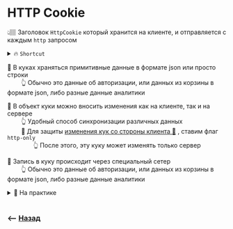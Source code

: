 # HTTP Cookie
👆🏽 Заголовок `HttpCookie` который хранится на клиенте, и отправляется с каждым `http` запросом   

<details>
<summary> 🔥 <code>Shortcut</code></summary>

___

🔹 Кука храниться в формате строки   
&emsp;&emsp; 👆 `user=ben; country=ru; cart={"name": "PC","count": 1}; `

🔹 Куку можно редактировать на клиенте и сервере

🔹 Куку можно защитить от редактирование на клиенте  
&emsp;&emsp; 👆 Создав ее на сервере с параметром `http-only: true`  

🔹 Редактирование кук проходит через сетер  
&emsp;&emsp; 👆 При создании/редактировании куки при помощи `document.cookie = "user=John";`, будет произведена работа только с ключем `user`, остальные куки будут сохранены 

🔹 `path`, указывает на каких страничках будет доступна кука  

🔹 `domain`, указывает на каком домене доступна кука  
&emsp;&emsp; 👆 По умолчанию куки доступны только на том доменне, где были созданы, но для того что-бы дочерние поддомены могли получать доступ к кукам из родительского, нужно явно прописать его в domains  
&emsp;&emsp; 👆 Получить доступ к установленным кукам, можно только из поддоменов. куки установленные на другом доменном имени получить невозможно  

🔹 `expires`, Указывает дату удаления кук в формате `date.toUTCString()`

🔹 `max-age`, Указывает через какое кол-во секунд с момента установки куки удалить ее 

🔹 `сессионные куки`, куки в которых при установке не указали дату удаления(`expires|max-age`)    
&emsp;&emsp; 👆 Такие куки удаляться сразу после закрытия браузера  

🔹 `Удаление кук`  
&emsp;&emsp; 👆 Достаточно указать `max-age` 0 или -1

🔹 `secure`  
&emsp;&emsp; 👆 Передавать куку только по `https` протоколу  

🔹 Максимальный вес одного значения куки, не более `4кб`    

🔹 `max` кол-во кук на один домен +- 20 шт   

___

</details>

🔹 В куках храняться примитивные данные в формате json или просто строки  
&emsp;&emsp; 👆 Обычно это данные об авторизации, или данных из корзины в формате json, либо разные данные аналитики  

🔹 В объект куки можно вносить изменения как на клиенте, так и на сервере  
&emsp;&emsp; 👆 Удобный способ синхронизации различных данных  
&emsp;&emsp; 🛑 Для защиты <ins>[изменения кук со стороны клиента 💬](## "(злоумышлениками)")</ins> , ставим флаг `http-only`  
&emsp;&emsp;&emsp;&emsp; 👆 После этого, эту куку может изменять только сервер   

🔹 Запись в куку происходит через специальный сетер  
&emsp;&emsp; 👆 Обычно это данные об авторизации, или данных из корзины в формате json, либо разные данные аналитики
  
<details>
<summary>📗 На практике</summary>

___

🎯 Это удобно для авторизации    
🎯 Клиент авторизовался, записал свой код авторизации на беке      
🎯 Бек с каждым запросом с клиента будет его читать и проверять      
🎯 Злоумышленник с клиента получить эту куку не сможет

___

</details>

<br>

### ⟵ **<a href="../../readme.md">Назад</a>**